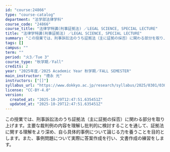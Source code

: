 ```yaml
---
id: "course:24866"
type: "course-catalog"
department: "法学部法律学科"
course_code: "24866"
course_title: "法律学特講(刑事証拠法) ／LEGAL SCIENCE, SPECIAL LECTURE"
title: "法律学特講(刑事証拠法) ／LEGAL SCIENCE, SPECIAL LECTURE"
summary: "この授業では、刑事訴訟法のうち証拠法（主に証拠の採否）に関わる部分を取り上げます。主要な裁判例の内容を理解し批判的に検討することを通して、証拠法に関する理解をより深め、自ら具体的事例について論じる力を養うことを目的とします。また、事例問題に…"
tags: []
campus: ""
term: ""
period: "火3／Tue 3"
course_type: "秋学期／Fall"
credits: 2
year: "2025年度／2025 Academic Year 秋学期／FALL SEMESTER"
main_instructor: "德永 光"
instructors: ["[]"]
syllabus_url: "https://www.dokkyo.ac.jp/research/syllabus/2025/0301/0301_24866_ja_JP.html"
license: "CC-BY-4.0"
version:
  created_at: "2025-10-29T12:47:51.635451Z"
  updated_at: "2025-10-29T12:47:51.635451Z"
---
```

この授業では、刑事訴訟法のうち証拠法（主に証拠の採否）に関わる部分を取り上げます。主要な裁判例の内容を理解し批判的に検討することを通して、証拠法に関する理解をより深め、自ら具体的事例について論じる力を養うことを目的とします。また、事例問題について実際に答案作成を行い、文書作成の練習をします。
